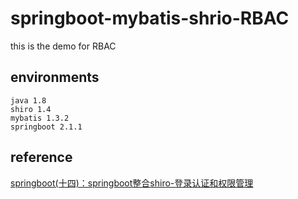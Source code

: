 # springboot-mybatis-shrio-RBAC
this is the demo for RBAC

## environments
```
java 1.8
shiro 1.4
mybatis 1.3.2
springboot 2.1.1
```

## reference

[springboot(十四)：springboot整合shiro-登录认证和权限管理](https://blog.csdn.net/ityouknow/article/details/73836159)

